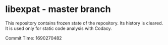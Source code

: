 # libexpat - master branch

This repository contains frozen state of the repository.
Its history is cleared. It is used only for static code
analysis with Codacy.

Commit Time: 1690270482
